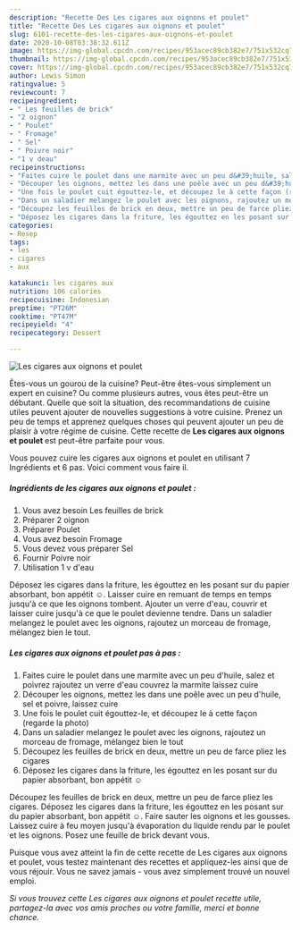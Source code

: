```yaml
---
description: "Recette Des Les cigares aux oignons et poulet"
title: "Recette Des Les cigares aux oignons et poulet"
slug: 6101-recette-des-les-cigares-aux-oignons-et-poulet
date: 2020-10-08T03:38:32.611Z
image: https://img-global.cpcdn.com/recipes/953acec89cb382e7/751x532cq70/les-cigares-aux-oignons-et-poulet-photo-principale-de-la-recette.jpg
thumbnail: https://img-global.cpcdn.com/recipes/953acec89cb382e7/751x532cq70/les-cigares-aux-oignons-et-poulet-photo-principale-de-la-recette.jpg
cover: https://img-global.cpcdn.com/recipes/953acec89cb382e7/751x532cq70/les-cigares-aux-oignons-et-poulet-photo-principale-de-la-recette.jpg
author: Lewis Simon
ratingvalue: 5
reviewcount: 7
recipeingredient:
- " Les feuilles de brick"
- "2 oignon"
- " Poulet"
- " Fromage"
- " Sel"
- " Poivre noir"
- "1 v deau"
recipeinstructions:
- "Faites cuire le poulet dans une marmite avec un peu d&#39;huile, salez et poivrez rajoutez un verre d&#39;eau couvrez la marmite laissez cuire"
- "Découper les oignons, mettez les dans une poêle avec un peu d&#39;huile, sel et poivre, laissez cuire"
- "Une fois le poulet cuit égouttez-le, et découpez le à cette façon (regarde la photo)"
- "Dans un saladier melangez le poulet avec les oignons, rajoutez un morceau de fromage, mélangez bien le tout"
- "Découpez les feuilles de brick en deux, mettre un peu de farce pliez les cigares"
- "Déposez les cigares dans la friture, les égouttez en les posant sur du papier absorbant, bon appétit ☺️"
categories:
- Resep
tags:
- les
- cigares
- aux

katakunci: les cigares aux 
nutrition: 106 calories
recipecuisine: Indonesian
preptime: "PT26M"
cooktime: "PT47M"
recipeyield: "4"
recipecategory: Dessert

---
```



![Les cigares aux oignons et poulet](https://img-global.cpcdn.com/recipes/953acec89cb382e7/751x532cq70/les-cigares-aux-oignons-et-poulet-photo-principale-de-la-recette.jpg)

Êtes-vous un gourou de la cuisine? Peut-être êtes-vous simplement un expert en cuisine? Ou comme plusieurs autres, vous êtes peut-être un débutant. Quelle que soit la situation, des recommandations de cuisine utiles peuvent ajouter de nouvelles suggestions à votre cuisine. Prenez un peu de temps et apprenez quelques choses qui peuvent ajouter un peu de plaisir à votre régime de cuisine. Cette recette de <strong> Les cigares aux oignons et poulet </strong> est peut-être parfaite pour vous.

<!--inarticleads1-->

Vous pouvez cuire les cigares aux oignons et poulet en utilisant 7 Ingrédients et 6 pas. Voici comment vous faire il.

##### Ingrédients de les cigares aux oignons et poulet :

1. Vous avez besoin  Les feuilles de brick
1. Préparer 2 oignon
1. Préparer  Poulet
1. Vous avez besoin  Fromage
1. Vous devez vous préparer  Sel
1. Fournir  Poivre noir
1. Utilisation 1 v d&#39;eau


Déposez les cigares dans la friture, les égouttez en les posant sur du papier absorbant, bon appétit ☺️. Laisser cuire en remuant de temps en temps jusqu&#39;à ce que les oignons tombent. Ajouter un verre d&#39;eau, couvrir et laisser cuire jusqu&#39;à ce que le poulet devienne tendre. Dans un saladier melangez le poulet avec les oignons, rajoutez un morceau de fromage, mélangez bien le tout. 

<!--inarticleads2-->

##### Les cigares aux oignons et poulet pas à pas :

1. Faites cuire le poulet dans une marmite avec un peu d&#39;huile, salez et poivrez rajoutez un verre d&#39;eau couvrez la marmite laissez cuire
1. Découper les oignons, mettez les dans une poêle avec un peu d&#39;huile, sel et poivre, laissez cuire
1. Une fois le poulet cuit égouttez-le, et découpez le à cette façon (regarde la photo)
1. Dans un saladier melangez le poulet avec les oignons, rajoutez un morceau de fromage, mélangez bien le tout
1. Découpez les feuilles de brick en deux, mettre un peu de farce pliez les cigares
1. Déposez les cigares dans la friture, les égouttez en les posant sur du papier absorbant, bon appétit ☺️


Découpez les feuilles de brick en deux, mettre un peu de farce pliez les cigares. Déposez les cigares dans la friture, les égouttez en les posant sur du papier absorbant, bon appétit ☺️. Faire sauter les oignons et les gousses. Laissez cuire à feu moyen jusqu&#39;à évaporation du liquide rendu par le poulet et les oignons. Posez une feuille de brick devant vous. 

<!--inarticleads1-->

<p>
Puisque vous avez atteint la fin de cette recette de Les cigares aux oignons et poulet, vous testez maintenant des recettes et appliquez-les ainsi que de vous réjouir. Vous ne savez jamais - vous avez simplement trouvé un nouvel emploi.
</p>

<p>
<i>Si vous trouvez cette Les cigares aux oignons et poulet recette utile, partagez-la avec vos amis proches ou votre famille, merci et bonne chance.</i>
</p>

